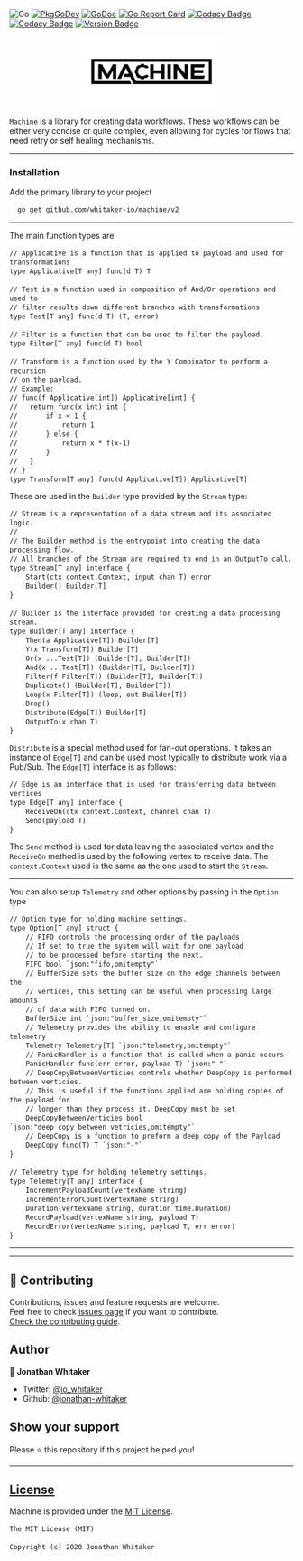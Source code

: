 ![Go](https://github.com/whitaker-io/machine/workflows/Go/badge.svg?branch=master)
[![PkgGoDev](https://pkg.go.dev/badge/github.com/whitaker-io/machine)](https://pkg.go.dev/github.com/whitaker-io/machine)
[![GoDoc](https://godoc.org/github.com/whitaker-io/machine?status.svg)](https://godoc.org/github.com/whitaker-io/machine)
[![Go Report Card](https://goreportcard.com/badge/github.com/whitaker-io/machine)](https://goreportcard.com/report/github.com/whitaker-io/machine)
[![Codacy Badge](https://app.codacy.com/project/badge/Grade/aa8efa7beb3f4e66a5dc0247e25557b5)](https://www.codacy.com?utm_source=github.com&amp;utm_medium=referral&amp;utm_content=whitaker-io/machine&amp;utm_campaign=Badge_Grade)
[![Codacy Badge](https://app.codacy.com/project/badge/Coverage/aa8efa7beb3f4e66a5dc0247e25557b5)](https://www.codacy.com?utm_source=github.com&utm_medium=referral&utm_content=whitaker-io/machine&utm_campaign=Badge_Coverage)
[![Version Badge](https://img.shields.io/github/v/tag/whitaker-io/machine)](https://img.shields.io/github/v/tag/whitaker-io/machine)

<p align="center">
    <img alt="Machine" height="125" src="https://raw.githubusercontent.com/whitaker-io/machine/master/docs/static/Black-No-BG.png">
</p>

`Machine` is a library for creating data workflows. These workflows can be either very concise or quite complex, even allowing for cycles for flows that need retry or self healing mechanisms.



------

### **Installation**

Add the primary library to your project
```bash
  go get github.com/whitaker-io/machine/v2
```

------

The main function types are:

```golang
// Applicative is a function that is applied to payload and used for transformations
type Applicative[T any] func(d T) T

// Test is a function used in composition of And/Or operations and used to
// filter results down different branches with transformations
type Test[T any] func(d T) (T, error)

// Filter is a function that can be used to filter the payload.
type Filter[T any] func(d T) bool

// Transform is a function used by the Y Combinator to perform a recursion
// on the payload.
// Example:
// func(f Applicative[int]) Applicative[int] {
// 	 return func(x int) int {
// 		 if x < 1 {
// 			 return 1
// 		 } else {
// 			 return x * f(x-1)
// 		 }
// 	 }
// }
type Transform[T any] func(d Applicative[T]) Applicative[T]

```

These are used in the `Builder` type provided by the `Stream` type:


```golang
// Stream is a representation of a data stream and its associated logic.
//
// The Builder method is the entrypoint into creating the data processing flow.
// All branches of the Stream are required to end in an OutputTo call.
type Stream[T any] interface {
	Start(ctx context.Context, input chan T) error
	Builder() Builder[T]
}

// Builder is the interface provided for creating a data processing stream.
type Builder[T any] interface {
	Then(a Applicative[T]) Builder[T]
	Y(x Transform[T]) Builder[T]
	Or(x ...Test[T]) (Builder[T], Builder[T])
	And(x ...Test[T]) (Builder[T], Builder[T])
	Filter(f Filter[T]) (Builder[T], Builder[T])
	Duplicate() (Builder[T], Builder[T])
	Loop(x Filter[T]) (loop, out Builder[T])
	Drop()
	Distribute(Edge[T]) Builder[T]
	OutputTo(x chan T)
}
```

`Distribute` is a special method used for fan-out operations. It takes an instance of `Edge[T]` and can be used most typically to distribute work via a Pub/Sub. The `Edge[T]` interface is as follows:

```golang
// Edge is an interface that is used for transferring data between vertices
type Edge[T any] interface {
	ReceiveOn(ctx context.Context, channel chan T)
	Send(payload T)
}
```

The `Send` method is used for data leaving the associated vertex and the `ReceiveOn` method is used by the following vertex to receive data. The `context.Context` used is the same as the one used to start the `Stream`.

------

You can also setup `Telemetry` and other options by passing in the `Option` type

```golang
// Option type for holding machine settings.
type Option[T any] struct {
	// FIFO controls the processing order of the payloads
	// If set to true the system will wait for one payload
	// to be processed before starting the next.
	FIFO bool `json:"fifo,omitempty"`
	// BufferSize sets the buffer size on the edge channels between the
	// vertices, this setting can be useful when processing large amounts
	// of data with FIFO turned on.
	BufferSize int `json:"buffer_size,omitempty"`
	// Telemetry provides the ability to enable and configure telemetry
	Telemetry Telemetry[T] `json:"telemetry,omitempty"`
	// PanicHandler is a function that is called when a panic occurs
	PanicHandler func(err error, payload T) `json:"-"`
	// DeepCopyBetweenVerticies controls whether DeepCopy is performed between verticies.
	// This is useful if the functions applied are holding copies of the payload for
	// longer than they process it. DeepCopy must be set
	DeepCopyBetweenVerticies bool `json:"deep_copy_between_vetricies,omitempty"`
	// DeepCopy is a function to preform a deep copy of the Payload
	DeepCopy func(T) T `json:"-"`
}

// Telemetry type for holding telemetry settings.
type Telemetry[T any] interface {
	IncrementPayloadCount(vertexName string)
	IncrementErrorCount(vertexName string)
	Duration(vertexName string, duration time.Duration)
	RecordPayload(vertexName string, payload T)
	RecordError(vertexName string, payload T, err error)
}
```

------

***
## 🤝 Contributing

Contributions, issues and feature requests are welcome.<br />
Feel free to check [issues page](https://github.com/whitaker-io/machine/issues) if you want to contribute.<br />
[Check the contributing guide](./CONTRIBUTING.md).<br />

## Author

👤 **Jonathan Whitaker**

- Twitter: [@io_whitaker](https://twitter.com/io_whitaker)
- Github: [@jonathan-whitaker](https://github.com/jonathan-whitaker)

## Show your support

Please ⭐️ this repository if this project helped you!

***
## [License](#license)

Machine is provided under the [MIT License](https://github.com/whitaker-io/machine/blob/master/LICENSE).

```text
The MIT License (MIT)

Copyright (c) 2020 Jonathan Whitaker
```
